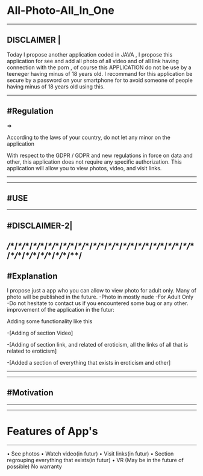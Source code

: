 # All-Photo-All_In_One
---------- 
DISCLAIMER |
---------- 
Today I propose another application coded in JAVA , I propose this application for see and add all photo of all video and of all link having connection with the porn  , of course this APPLICATION do not be use by a teeneger having minus of 18 years old. I recommand for this application be secure by a password on your smartphone for to avoid someone of people having minus of 18 years old using this.

----------
#Regulation
----------
=> 

According to the laws of your country, do not let any minor on the application

With respect to the GDPR / GDPR and new regulations in force on data and other, this application does not require any specific authorization.
This application will allow you to view photos, video, and visit links.



_______________________________________________________________________________________________________________________________________
------
#USE
------

-------------      
#DISCLAIMER-2|
-------------

*/*\*/*\*/*\*/*\*/*\*/*\*/*\*/*\*/*\*/*\*/*\*/*\*/*\*/*\*/*\*/*\*/*\*/*\*/*\*/*\*/*\*/*\*/*\*/*\*/*\*/*\*/*\*/*\*/*\*/*\*/*\*/*\*/*\*/*\*/
------------
#Explanation
------------
I propose just a app who you can allow to view photo for adult only. Many of photo will be published in the future.
-Photo in mostly nude
-For Adult Only
-Do not hesitate to contact us if you encountered some bug or any other.
improvement of the application in the futur:

Adding some functionality like this



-[Adding of section Video]

-[Adding of section link, and related of eroticism, all the links of all that is related to eroticism]

-[Added a section of everything that exists in eroticism and other]



----------------------------------------------------------------------------------------------------------------------------------------

-----------
#Motivation
-----------







--------------------------------------------------------------------------------------------------------------------------------------


 ---------------
# Features of App's
 ----------------

• See photos
• Watch video(in futur)
• Visit links(in futur)
• Section regrouping everything that exists(in futur)
• VR (May be in the future of possible) No warranty



















